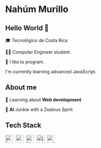 # Nahúm Murillo


## Hello World 👋 
🎓 Tecnológico de Costa Rica 

👨‍💻 Computer Engineer student.

🤠 I like to program.  

I'm currently learning advanced JavaScript.

## About me
🌱&nbsp;Learning about **Web development**

🧠&nbsp;**AI** Junkie with a Zealous Spirit

## Tech Stack
<img src="https://img.shields.io/badge/Bash-05122A?style=flat&logo=gnu-bash" alt="bash Badge" height="25">&nbsp;
<img src="https://img.shields.io/badge/Css3-05122A?style=flat&logo=css3" alt="css3 Badge" height="25">&nbsp;
<img src="https://img.shields.io/badge/Html5-05122A?style=flat&logo=html5" alt="html5 Badge" height="25">&nbsp;
<img src="https://img.shields.io/badge/Javascript-05122A?style=flat&logo=javascript" alt="javascript Badge" height="25">&nbsp;
<img src="https://img.shields.io/badge/Python-05122A?style=flat&logo=python" alt="python Badge" height="25">&nbsp;
